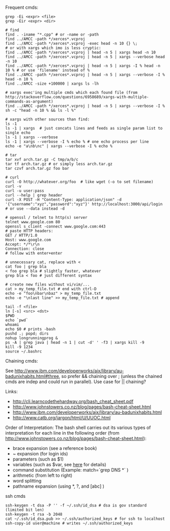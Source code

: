 Frequent cmds:

```
grep -Ei <expr> <file>
grep -Eir <expr> <dir>

# find
find . -iname "*.cpp" # or -name or -path
find ../AMCC -path */xerces*.vcproj
find ../AMCC -path */xerces*.vcproj -exec head -n 10 {} \;
# or with xargs which imo is less cryptic:
find ../AMCC -path */xerces*.vcproj | head -n 5 | xargs head -n 10
find ../AMCC -path */xerces*.vcproj | head -n 5 | xargs --verbose head -n 10
find ../AMCC -path */xerces*.vcproj | head -n 5 | xargs -I % head -n 10 % # or use 'filename' instead of %
find ../AMCC -path */xerces*.vcproj | head -n 5 | xargs --verbose -I % head -n 10 %
find ../AMCC -size +100000 | xargs ls -lh

# xargs exec'ing multiple cmds which each found file (from http://stackoverflow.com/questions/6958689/xargs-with-multiple-commands-as-argument)
find ../AMCC -path */xerces*.vcproj | head -n 5 | xargs --verbose -I % sh -c "head -n 10 % && ls -l %"

# xargs with other sources than find:
ls -1
ls -1 | xargs  # just concats lines and feeds as single param list to single echo
ls -1 | xargs --verbose
ls -1 | xargs --verbose -I % echo % # one echo process per line
echo -e "a\nb\nc" | xargs --verbose -I % echo %

# tar
tar xvf arch.tar.gz -C tmp/a/b/c
tar tf arch.tar.gz # or simply less arch.tar.gz
tar czvf arch.tar.gz foo bar

# curl
curl -O http://whatever.org/foo  # like wget (-o to set filename)
curl -v
curl -u user:pass
curl --help | grep header
curl -X POST -H "Content-Type: application/json" -d '{"username":"xyz","password":"xyz"}' http://localhost:3000/api/login # or use --data instead -d

# openssl / telnet to http(s) server
telnet www.google.com 80
openssl s_client -connect www.google.com:443
# paste HTTP headers:
GET / HTTP/1.0
Host: www.google.com
Accept: */*\r\n
Connection: close
# follow with enter+enter

# unnecessary cat, replace with <
cat foo | grep bla
< foo grep bla # slightly faster, whatever
grep bla < foo # just different syntax

# create new files without vi/vim/...
cat > my_temp_file.txt # end with ctrl-D
echo -e "foo\nbar\nbaz" > my_temp_file.txt
echo -e "\nlast line" >> my_temp_file.txt # append

tail -f <file>
ln [-s] <src> <dst>
$PWD
echo `pwd`
whoami
echo $0 # prints -bash
pushd .; popd; dirs
nohup longrunningprog &
ps -A | grep java | head -n 1 | cut -d' ' -f3 | xargs kill -9
kill -9 1234
source ~/.bashrc
```

Chaining cmds:

See http://www.ibm.com/developerworks/aix/library/au-badunixhabits.html#three,
so prefer && chaining over ; (unless the chained cmds are indep and could run in
parallel). Use case for || chaining?

Links:

* http://cli.learncodethehardway.org/bash_cheat_sheet.pdf
* http://www.johnstowers.co.nz/blog/pages/bash-cheat-sheet.html
* http://www.ibm.com/developerworks/aix/library/au-badunixhabits.html
* http://www.catb.org/jargon/html/U/UUOC.html

Order of Interpretation: The bash shell carries out its various types of interpretation for each line in the following order (from http://www.johnstowers.co.nz/blog/pages/bash-cheat-sheet.html):

* brace expansion         (see a reference book)
* ~ expansion             (for login ids)
* parameters              (such as $1)
* variables               (such as $var, see
  [here](http://www.ibm.com/developerworks/aix/library/au-badunixhabits.html#four)
  for details)
* command substitution    (Example:  match=\`grep DNS *` )
* arithmetic              (from left to right)
* word splitting
* pathname expansion      (using *, ?, and [abc] )

ssh cmds
```
ssh-keygen -t dsa -P '' -f ~/.ssh/id_dsa # dsa is gov standard (limited bit len)
ssh-keygen -t rsa -b 2048
cat ~/.ssh/id_dsa.pub >> ~/.ssh/authorized_keys # for ssh to localhost
ssh-copy-id user@machine # writes ~/.ssh/authorized_keys
```

